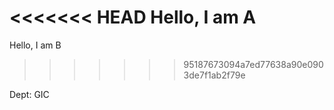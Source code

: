 <<<<<<< HEAD
Hello, I am A
=======
Hello, I am B
>>>>>>> 95187673094a7ed77638a90e0903de7f1ab2f79e

Dept: GIC
